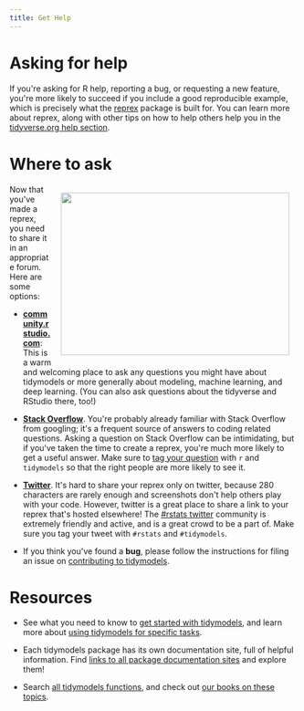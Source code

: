 ```yaml
---
title: Get Help
---
```


# Asking for help

If you're asking for R help, reporting a bug, or requesting a new feature, you're more likely to succeed if you include a good reproducible example, which is precisely what the [reprex](http://reprex.tidymodels.org/) package is built for. You can learn more about reprex, along with other tips on how to help others help you in the [tidyverse.org help section](https://www.tidyverse.org/help/).

# Where to ask

<img src="https://raw.githubusercontent.com/allisonhorst/stats-illustrations/master/rstats-artwork/reprex.png" alt="" width="400" height="285" align="right" style="padding:1em;" />
<!-- Thanks to Mark Hansen for the image! https://twitter.com/cocteau/status/893811714420088832 -->

Now that you've made a reprex, you need to share it in an appropriate forum. Here are some options:

* [__community.rstudio.com__](https://community.rstudio.com/c/ml/15): This is a warm
  and welcoming place to ask any questions you might have about
  tidymodels or more generally about modeling, machine learning, and deep learning. (You can also ask questions about the tidyverse and RStudio there, too!)
  
* [__Stack Overflow__](https://stackoverflow.com/questions/tagged/tidymodels). You're probably already familiar
  with Stack Overflow from googling; it's a frequent source of answers to
  coding related questions. Asking a question on Stack Overflow can be 
  intimidating, but if you've taken the time to create a reprex, you're much
  more likely to get a useful answer. Make sure to [tag your question](https://stackoverflow.com/help/tagging) with `r`
  and `tidymodels` so that the right people are more likely to see it.
  
* [__Twitter__][twitter-rstats]. It's hard to share your reprex only on twitter, because 280 characters are rarely enough and screenshots don't help others play with your code. However, twitter is a great place to share a link to your reprex that's hosted elsewhere! The [#rstats twitter][twitter-rstats] community is extremely friendly and active, and is a great crowd to be a part of. Make sure you tag your tweet with `#rstats` and `#tidymodels`.

* If you think you've found a __bug__, please follow the instructions for filing an issue on 
  [contributing to tidymodels](/contribute/).

[twitter-rstats]: https://twitter.com/search?q=%23rstats&src=typd

# Resources

- See what you need to know to [get started with tidymodels](/start/), and learn more about [using tidymodels for specific tasks](/learn/).

- Each tidymodels package has its own documentation site, full of helpful information. Find [links to all package documentation sites](/packages/) and explore them!

- Search [all tidymodels functions](/find/), and check out [our books on these topics](/books/).

